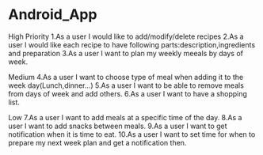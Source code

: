# Android_App

High Priority
1.As a user I would like to add/modify/delete recipes
2.As a user I would like each recipe to have following parts:description,ingredients and preparation
3.As a user I want to plan my weekly meeals by days of week.

Medium
4.As a user I want to choose type of meal when adding it to the week day(Lunch,dinner...)
5.As a user I want to be able to remove meals from days of week and add others.
6.As a user I want to have a shopping list.

Low
7.As a user I want to add meals at a specific time of the day.
8.As a user I want to add snacks between meals.
9.As a user I want to get notification when it is time to eat.
10.As a user I want to set time for when to prepare my next week plan and get a notification then.
